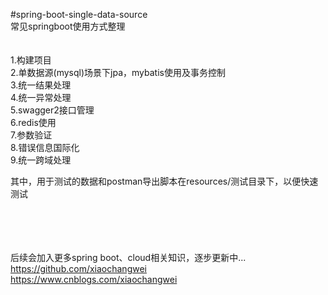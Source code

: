 #spring-boot-single-data-source<br/>
常见springboot使用方式整理<br/>
<br/><br/>
1.构建项目<br/>
2.单数据源(mysql)场景下jpa，mybatis使用及事务控制<br/>
3.统一结果处理<br/>
4.统一异常处理<br/>
5.swagger2接口管理<br/>
6.redis使用<br/>
7.参数验证<br/>
8.错误信息国际化<br/>
9.统一跨域处理<br/>

其中，用于测试的数据和postman导出脚本在resources/测试目录下，以便快速测试<br/>


<br/><br/><br/><br/>
后续会加入更多spring boot、cloud相关知识，逐步更新中...<br/>
https://github.com/xiaochangwei<br/>
https://www.cnblogs.com/xiaochangwei<br/>
